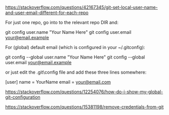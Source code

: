 https://stackoverflow.com/questions/42167345/git-set-local-user-name-and-user-email-different-for-each-repo

For just one repo, go into to the relevant repo DIR and:

git config user.name "Your Name Here"
git config user.email your@email.example

For (global) default email (which is configured in your ~/.gitconfig):

git config --global user.name "Your Name Here"
git config --global user.email your@email.example



or just edit the .git\config file and add these three lines somewhere:

[user]
    name = YourName
    email = your@email.com





https://stackoverflow.com/questions/12254076/how-do-i-show-my-global-git-configuration


https://stackoverflow.com/questions/15381198/remove-credentials-from-git